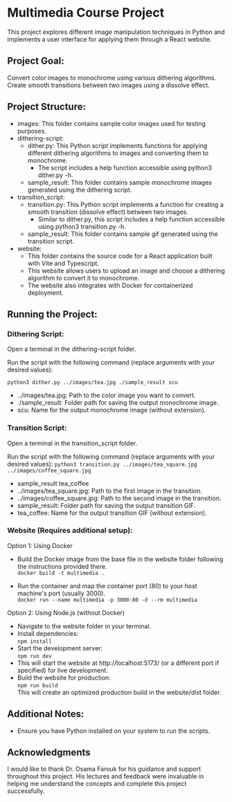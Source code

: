 # Multimedia Course Project

This project explores different image manipulation techniques in Python and implements a user interface for applying them through a React website.

## Project Goal:

Convert color images to monochrome using various dithering algorithms.
Create smooth transitions between two images using a dissolve effect.

## Project Structure:

- images: This folder contains sample color images used for testing purposes.
- dithering-script:
    - dither.py: This Python script implements functions for applying different dithering algorithms to images and converting them to monochrome.
        - The script includes a help function accessible using python3 dither.py -h.
    - sample_result: This folder contains sample monochrome images generated using the dithering script.
- transition_script:
    - transition.py: This Python script implements a function for creating a smooth transition (dissolve effect) between two images.
        - Similar to dither.py, this script includes a help function accessible using python3 transition.py -h.
    - sample_result: This folder contains sample gif generated using the transition script.
- website:
    - This folder contains the source code for a React application built with Vite and Typescript.
    - This website allows users to upload an image and choose a dithering algorithm to convert it to monochrome.
    - The website also integrates with Docker for containerized deployment.
## Running the Project:

### Dithering Script:

Open a terminal in the dithering-script folder.

Run the script with the following command (replace arguments with your desired values):

`
python3 dither.py ../images/tea.jpg ./sample_result scu
`

- ../images/tea.jpg: Path to the color image you want to convert.
- ./sample_result: Folder path for saving the output monochrome image.
- scu: Name for the output monochrome image (without extension).
### Transition Script:

Open a terminal in the transition_script folder.


Run the script with the following command (replace arguments with your desired values):
`
python3 transition.py ../images/tea_square.jpg ../images/coffee_square.jpg
`
- sample_result tea_coffee
- ../images/tea_square.jpg: Path to the first image in the transition.
- ../images/coffee_square.jpg: Path to the second image in the transition.
- sample_result: Folder path for saving the output transition GIF.
- tea_coffee: Name for the output transition GIF (without extension).

### Website (Requires additional setup):

Option 1: Using Docker

- Build the Docker image from the base file in the website folder following the instructions provided there.  
`
docker build -t multimedia .
`

- Run the container and map the container port (80) to your host machine's port (usually 3000).  
`
docker run --name multimedia -p 3000:80 -d --rm multimedia
`

Option 2: Using Node.js (without Docker)

- Navigate to the website folder in your terminal.
- Install dependencies:  
`
npm install
`
- Start the development server:  
`
npm run dev
`
- This will start the website at http://localhost:5173/ (or a different port if specified) for live development.
- Build the website for production:  
`
npm run build
`  
This will create an optimized production build in the website/dist folder.

## Additional Notes:

- Ensure you have Python installed on your system to run the scripts.


## Acknowledgments

I would like to thank Dr. Osama Farouk for his guidance and support throughout this project. His lectures and feedback were invaluable in helping me understand the concepts and complete this project successfully.